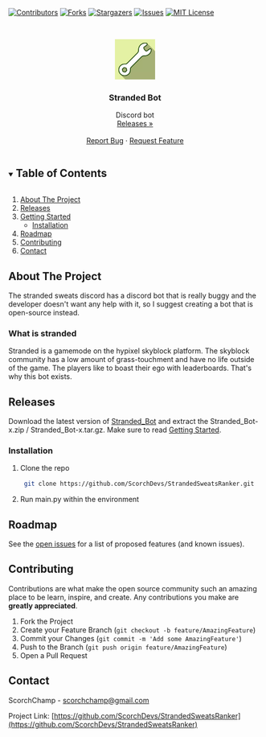 [![Contributors][contributors-shield]][contributors-url]
[![Forks][forks-shield]][forks-url]
[![Stargazers][stars-shield]][stars-url]
[![Issues][issues-shield]][issues-url]
[![MIT License][license-shield]][license-url]



<!-- PROJECT LOGO -->
<br />
<p align="center">
  <a href="https://github.com/ScorchDevs/StrandedSweatsRanker">
    <img src="readme_data/logo.png" alt="Logo" width="80" height="80">
  </a>

  <h3 align="center">Stranded Bot</h3>

  <p align="center">
    Discord bot
    <br />
    <a href="https://github.com/ScorchDevs/StrandedSweatsRanker/releases/">Releases »</a>
    <br />
    <br />
    <!-- <a href="https://github.com/ScorchDevs/StrandedSweatsRanker">View On Discord</a>
    · -->
    <a href="https://github.com/ScorchDevs/StrandedSweatsRanker/issues">Report Bug</a>
    ·
    <a href="https://github.com/ScorchDevs/StrandedSweatsRanker/issues">Request Feature</a>
  </p>
</p>

<details open="open">
  <summary><h2 style="display: inline-block">Table of Contents</h2></summary>
  <ol>
    <li><a href="#about-the-project">About The Project</a></li>
    <li><a href="#releases">Releases</a></li>
    </li>
    <li>
      <a href="#getting-started">Getting Started</a>
      <ul>
        <li><a href="#installation">Installation</a></li>
      </ul>
    </li>
    <li><a href="#roadmap">Roadmap</a></li>
    <li><a href="#contributing">Contributing</a></li>
    <li><a href="#contact">Contact</a></li>
  </ol>
</details>


<!-- ABOUT THE PROJECT -->
## About The Project

The stranded sweats discord has a discord bot that is really buggy and the developer doesn't want any help with it, so I suggest creating a bot that is open-source instead.

### What is stranded

Stranded is a gamemode on the hypixel skyblock platform. The skyblock community has a low amount of grass-touchment and have no life outside of the game. The players like to boast their ego with leaderboards. That's why this bot exists.

## Releases
Download the latest version of [Stranded_Bot](https://github.com/ScorchDevs/StrandedSweatsRanker/releases/) and extract the Stranded_Bot-x.zip / Stranded_Bot-x.tar.gz. Make sure to read <a href="#getting-started">Getting Started</a>.


### Installation

1. Clone the repo
   ```sh
    git clone https://github.com/ScorchDevs/StrandedSweatsRanker.git
   ```
2. Run main.py within the environment


<!-- ROADMAP -->
## Roadmap

See the [open issues](https://github.com/ScorchDevs/StrandedSweatsRanker_name/issues) for a list of proposed features (and known issues).



<!-- CONTRIBUTING -->
## Contributing

Contributions are what make the open source community such an amazing place to be learn, inspire, and create. Any contributions you make are **greatly appreciated**.

1. Fork the Project
2. Create your Feature Branch (`git checkout -b feature/AmazingFeature`)
3. Commit your Changes (`git commit -m 'Add some AmazingFeature'`)
4. Push to the Branch (`git push origin feature/AmazingFeature`)
5. Open a Pull Request

<!-- CONTACT -->
## Contact

ScorchChamp - scorchchamp@gmail.com

Project Link: [https://github.com/ScorchDevs/StrandedSweatsRanker](https://github.com/ScorchDevs/StrandedSweatsRanker)


[contributors-shield]: https://img.shields.io/github/contributors/ScorchDevs/StrandedSweatsRanker.svg?style=for-the-badge
[contributors-url]: https://github.com/ScorchDevs/StrandedSweatsRanker/graphs/contributors
[forks-shield]: https://img.shields.io/github/forks/ScorchDevs/StrandedSweatsRanker.svg?style=for-the-badge
[forks-url]: https://github.com/ScorchDevs/StrandedSweatsRanker/network/members
[stars-shield]: https://img.shields.io/github/stars/ScorchDevs/StrandedSweatsRanker.svg?style=for-the-badge
[stars-url]: https://github.com/ScorchDevs/StrandedSweatsRanker/stargazers
[issues-shield]: https://img.shields.io/github/issues/ScorchDevs/StrandedSweatsRanker.svg?style=for-the-badge
[issues-url]: https://github.com/ScorchDevs/StrandedSweatsRanker/issues
[license-shield]: https://img.shields.io/github/license/ScorchDevs/StrandedSweatsRanker.svg?style=for-the-badge
[license-url]: https://github.com/ScorchDevs/StrandedSweatsRanker/blob/master/LICENSE
[linkedin-shield]: https://img.shields.io/badge/-LinkedIn-black.svg?style=for-the-badge&logo=linkedin&colorB=555
[linkedin-url]: https://www.linkedin.com/in/lars-cornelissen-56504520b/
[youtube-url]: https://www.youtube.com/channel/UC37Fy80jwUvBQVDya-xcNZQ